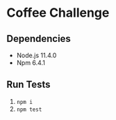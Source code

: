 # Coffee Challenge

## Dependencies

-   Node.js 11.4.0
-   Npm 6.4.1

## Run Tests

1.  `npm i`
2.  `npm test`
